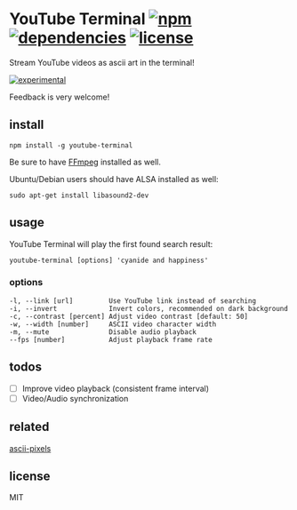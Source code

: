# YouTube Terminal [![npm][npm-img]][npm-url] [![dependencies][dep-img]][dep-url] [![license][lic-img]][lic-url]

[npm-img]: https://img.shields.io/npm/v/youtube-terminal.svg
[npm-url]: https://www.npmjs.com/package/youtube-terminal
[dep-img]: https://david-dm.org/mathiasvr/youtube-terminal.svg
[dep-url]: https://david-dm.org/mathiasvr/youtube-terminal
[lic-img]: http://img.shields.io/:license-MIT-blue.svg
[lic-url]: http://mvr.mit-license.org

Stream YouTube videos as ascii art in the terminal!

[![experimental](http://badges.github.io/stability-badges/dist/experimental.svg)](http://github.com/badges/stability-badges)

Feedback is very welcome!

## install

```
npm install -g youtube-terminal
```

Be sure to have [FFmpeg](https://www.ffmpeg.org) installed as well.

Ubuntu/Debian users should have ALSA installed as well:
```
sudo apt-get install libasound2-dev
```

## usage

YouTube Terminal will play the first found search result:

```
youtube-terminal [options] 'cyanide and happiness'
```

### options
```
-l, --link [url]         Use YouTube link instead of searching
-i, --invert             Invert colors, recommended on dark background
-c, --contrast [percent] Adjust video contrast [default: 50]
-w, --width [number]     ASCII video character width
-m, --mute               Disable audio playback
--fps [number]           Adjust playback frame rate
```

## todos

- [ ] Improve video playback (consistent frame interval)
- [ ] Video/Audio synchronization

## related

[ascii-pixels](https://github.com/mathiasvr/ascii-pixels)

## license

MIT
